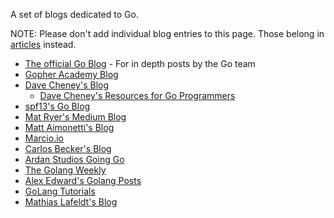 A set of blogs dedicated to Go.

NOTE: Please don't add individual blog entries to this page. Those belong in [articles](Articles) instead.

* [The official Go Blog](https://blog.golang.org) - For in depth posts by the Go team
* [Gopher Academy Blog](http://blog.gopheracademy.com/)
* [Dave Cheney's Blog](http://dave.cheney.net)
  * [Dave Cheney's Resources for Go Programmers](http://dave.cheney.net/resources-for-new-go-programmers)
* [spf13's Go Blog](http://spf13.com/post/)
* [Mat Ryer's Medium Blog](https://medium.com/@matryer)
* [Matt Aimonetti's Blog](http://matt.aimonetti.net/)
* [Marcio.io](http://marcio.io/)
* [Carlos Becker's Blog](http://carlosbecker.com/)
* [Ardan Studios Going Go](http://www.goinggo.net/)
* [The Golang Weekly](http://golangweekly.com/)
* [Alex Edward's Golang Posts](http://www.alexedwards.net/blog/category/golang)
* [GoLang Tutorials](http://golangtutorials.blogspot.com/)
* [Mathias Lafeldt's Blog](https://mlafeldt.github.io/)
